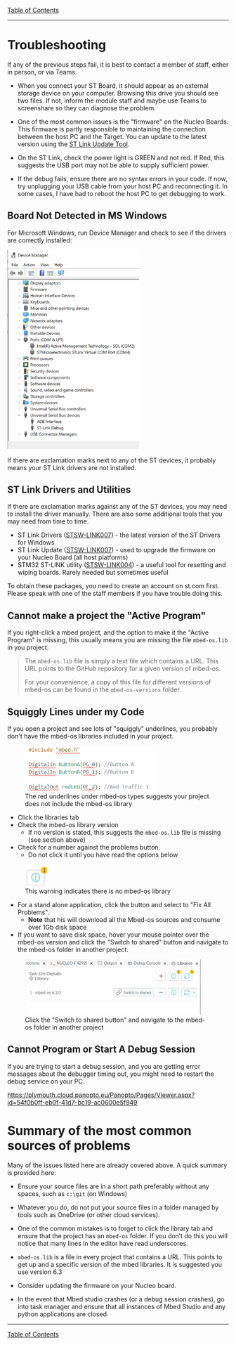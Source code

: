 [Table of Contents](README.md) 

---

# Troubleshooting

If any of the previous steps fail, it is best to contact a member of staff, either in person, or via Teams.

* When you connect your ST Board, it should appear as an external storage device on your computer. Browsing this drive you should see two files. If not, inform the module staff and maybe use Teams to screenshare so they can diagnose the problem.

* One of the most common issues is the "firmware" on the Nucleo Boards. This firmware is partly responsible to maintaining the connection between the host PC and the Target. You can update to the latest version using the [ST Link Update Tool](#ST-Link-Drivers-and-Utilities).

* On the ST Link, check the power light is GREEN and not red. If Red, this suggests the USB port may not be able to supply sufficient power.

* If the debug fails, ensure there are no syntax errors in your code. If now, try unplugging your USB cable from your host PC and reconnecting it. In some cases, I have had to reboot the host PC to get debugging to work.

## Board Not Detected in MS Windows

For Microsoft Windows, run Device Manager and check to see if the drivers are correctly installed:

<img src="../img/DeviceManager.png" width="300px">

If there are exclamation marks next to any of the ST devices, it probably means your ST Link drivers are not installed.

## ST Link Drivers and Utilities
If there are exclamation marks against any of the ST devices, you may need to install the driver manually.  There are also some additional tools that you may need from time to time.

* ST Link Drivers ([STSW-LINK007](https://www.st.com/content/st_com/en/products/development-tools/software-development-tools/stm32-software-development-tools/stm32-utilities/stsw-link009.html)) - the latest version of the ST Drivers for Windows
* ST Link Update ([STSW-LINK007](https://www.st.com/content/st_com/en/products/development-tools/software-development-tools/stm32-software-development-tools/stm32-programmers/stsw-link007.html)) - used to upgrade the firmware on your Nucleo Board (all host platforms)
* STM32 ST-LINK utility ([STSW-LINK004](https://www.st.com/content/st_com/en/products/development-tools/software-development-tools/stm32-software-development-tools/stm32-programmers/stsw-link004.html)) - a useful tool for resetting and wiping boards. Rarely needed but sometimes useful

To obtain these packages, you need to create an account on st.com first. Please speak with one of the staff members if you have trouble doing this.

## Cannot make a project the "Active Program"
If you right-click a mbed project, and the option to make it the "Active Program" is missing, this usually means you are missing the file `mbed-os.lib` in you project.

> The `mbed-os.lib` file is simply a text file which contains a URL. This URL points to the GitHub repository for a given version of mbed-os. 
>
> For your convenience, a copy of this file for different versions of mbed-os can be found in the `mbed-os-versions` folder.
   

## Squiggly Lines under my Code
If you open a project and see lots of "squiggly" underlines, you probably don't have the mbed-os libraries included in your project.

<figure>
<img src="../img/library_missing.png" width="300px">
<figcaption>The red underlines under mbed-os types suggests your project does not include the mbed-os library</figcaption>
</figure>

* Click the libraries tab
* Check the mbed-os library version
    * If no version is stated, this suggests the `mbed-os.lib` file is missing (see section above)
* Check for a number against the problems button. 
    * Do not click it until you have read the options below

<figure>
<img src="../img/library_warning.png" width="50px">
<figcaption>This warning indicates there is no mbed-os library</figcaption>
</figure>

* For a stand alone application, click the button and select to "Fix All Problems". 
    * **Note** that his will download all the Mbed-os sources and consume over 1Gb disk space
* If you want to save disk space, hover your mouse pointer over the mbed-os version and click the "Switch to shared" button and navigate to the mbed-os folder in another project. 

<figure>
<img src="../img/switch_to_shared.png" width="400px">
<figcaption>Click the "Switch to shared button" and navigate to the mbed-os folder in another project</figcaption>
</figure>

## Cannot Program or Start A Debug Session
If you are trying to start a debug session, and you are getting error messages about the debugger timing out, you might need to restart the debug service on your PC.

https://plymouth.cloud.panopto.eu/Panopto/Pages/Viewer.aspx?id=54f0b0ff-eb0f-41d7-bc19-ac0600e5f949

# Summary of the most common sources of problems
Many of the issues listed here are already covered above. A quick summary is provided here:

* Ensure your source files are in a short path preferably without any spaces, such as `c:\git` (on Windows)

* Whatever you do, do not put your source files in a folder managed by tools such as OneDrive (or other cloud services).

* One of the common mistakes is to forget to click the library tab and ensure that the project has an `mbed-os` folder. If you don’t do this you will notice that many lines in the editor have read underscores.

* `mbed-os.lib` is a file in every project that contains a URL. This points to get up and a specific version of the mbed libraries. It is suggested you use version 6.3

* Consider updating the firmware on your Nucleo board.

* In the event that Mbed studio crashes (or a debug session crashes), go into task manager and ensure that all instances of Mbed Studio and any python applications are closed.

---

[Table of Contents](README.md) 